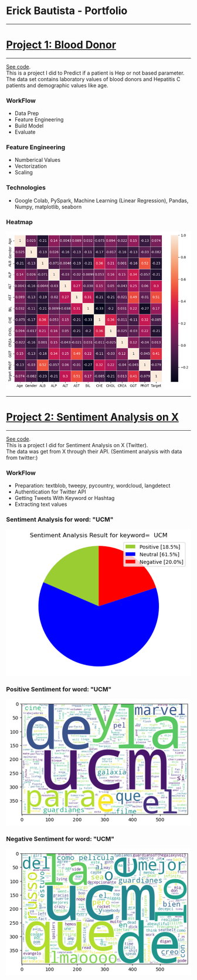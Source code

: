 # Erick Bautista - Portfolio

---
# [Project 1: Blood Donor](https://github.com/erickbautista74/Blood_Donor/blob/main/Machine_Learning_with_PySpark.ipynb) 
---
[See code](https://github.com/erickbautista74/Blood_Donor/blob/main/Machine_Learning_with_PySpark.ipynb).<br> 
This is a project I did to Predict if a patient is Hep or not based parameter.<br>
The data set contains laboratory values of blood donors and Hepatitis C patients and demographic values like age.

### WorkFlow
- Data Prep
- Feature Engineering
- Build Model
- Evaluate

### Feature Engineering
- Numberical Values
- Vectorization
- Scaling

### Technologies
- Google Colab, PySpark, Machine Learning (Linear Regression), Pandas, Numpy, matplotlib, seaborn

### Heatmap
![](images/blood_donor_heatmap.png)

---
# [Project 2: Sentiment Analysis on X](https://github.com/erickbautista74/UCM-Twitter/blob/main/axb12940UCMTwitter.ipynb) 
---
[See code](https://github.com/erickbautista74/UCM-Twitter/blob/main/axb12940UCMTwitter.ipynb).<br>
This is a project I did for Sentiment Analysis on X (Twitter).<br>
The data was get from X through their API. (Sentiment analysis with data from twitter:)

### WorkFlow
- Preparation: textblob, tweepy, pycountry, wordcloud, langdetect
- Authentication for Twitter API
- Getting Tweets With Keyword or Hashtag
- Extracting text values

### Sentiment Analysis for word: "UCM"
![](images/Twitter_keyword_UCM.png)
### Positive Sentiment  for word: "UCM"
![](images/Twitter_positive_sentiment.png)
### Negative Sentiment for word: "UCM"
![](images/Twitter_negative_sentiment.png)
